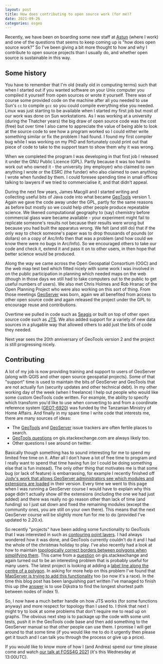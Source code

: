 ```yaml
---
layout: post
title: How does contributing to open source work (for me)?
date: 2021-09-26
categories: osgeo
---
```



Recently, we have been on boarding some new staff at [Astun](https://www.astuntechnology.com/) (where I work) and one of the questions that seems to keep coming up is "how does open source work?" So I've been giving a bit more thought to how and why I contribute to open source projects than I usually do, and whether open source is sustainable in this way.

## Some history

You have to remember that I'm old (really old in computing terms) such that when I started out if you wanted software on your Unix computer you compiled it yourself from open sources or wrote it yourself. There was of course some provided code on the machine after all you needed to use Sun's `cc` to compile `gcc` so you could compile everything else you needed. Linux was just starting to be available when I started my first job but most of our work was done on Sun workstations. As I was working at a university (during the Thatcher years) the big draw of open source code was the cost (free) but over time I also came to appreciate the value of being able to look at the source code to see how a program worked so I could either write something similar or fix the problem I had found. I found my first compiler bug while I was working on my PhD and fortunately could print out that piece of code to take to the support team to show them why it was wrong.

When we completed the program I was developing in that first job I released it under the GNU Public Licence (GPL). Partly because it was too hard to work out who owned it - the university (my employer) who claimed to own anything I wrote or the ESRC (the funder) who also claimed to own anything I wrote when funded by them. I could foresee spending time in small offices talking to lawyers if we tried to commercialise it, and that didn't appeal.

During the next few years, James Macgill and I started writing and collecting useful bits of Java code into what became [GeoTools](https://geotools.org) version 1. Again we gave the code away under the GPL, partly for the same reasons as before but mostly so we could help other people produce repeatable science. We likened computational geography to (say) chemistry before commercial glass ware became available - your experiment might fail to replicate someone's results not because their results were wrong but because you had built the apparatus wrong. We felt (and still do) that if the only way to check someone's paper was to drop thousands of pounds (or dollars) on a copy of Arc/Info then that was a problem (and how could we know there were no bugs in Arc/Info). So we encouraged others to take our code and check it, extend it and pass it on to other users, in then hope that better science would be produced.

Along the way we came across the Open Geospatial Consortium (OGC) and the web map test bed which fitted nicely with some work I was involved in on the public participation in planning which needed maps on the web (though in those days we still had to take computers out to the public to get useful numbers of users). We also met Chris Holmes and Rob Hranac of the Open Planning Project who were also working on this sort of thing. From those meetings [GeoServer](https://geoserver.org) was born, again we all benefited from access to other open source code and again released the project under the GPL to encourage reuse and contributions. 

Overtime we pulled in code such as [Seagis](https://web.archive.org/web/20120123115547/http://www.geotoolkit.org:80/history.html) or built on top of other open source code such as [JTS](https://projects.eclipse.org/projects/locationtech.jts). We also added support for a variety of new data sources in a plugable way that allowed others to add just the bits of code they needed.

Next year sees the 20th anniversary of GeoTools version 2 and the project is still progressing nicely. 

## Contributing

A lot of my job is now providing training and support to users of GeoServer (along with QGIS and other open source geospatial projects). Some of that "support" time is used to maintain the bits of GeoServer and GeoTools that are not actually fun (security updates and other technical debt). In my other working day of the week (when I freelance) I help out people who would like some custom GeoTools code written. For example, the ability to specify which transform you'd like to use when converting to and from a coordinate reference system ([GEOT-6920](https://osgeo-org.atlassian.net/browse/GEOT-6920)) was funded by the Tanzanian Ministry of Home Affairs. And finally in my spare time I write code that interests me, there are many sources of ideas:

+ The [GeoTools](https://osgeo-org.atlassian.net/jira/software/c/projects/GEOT/issues) and [GeoServer](https://osgeo-org.atlassian.net/jira/software/c/projects/GEOS/issues) issue trackers are often fertile places to search.
+ [GeoTools questions](https://gis.stackexchange.com/questions/tagged/geotools) on gis.stackexchange.com are always likely too.
+ Other questions I see around on twitter.

Basically though something has to sound interesting for me to spend my limited free time on it. After all I don't have a lot of free time to program and I really want to spend that time having fun (or I could be doing something else that is fun instead). The only other thing that motivates me is that some bug (or lack of feature) is embarrassing, for example I recently finished off [Jody's work that allows GeoServer administrators see which modules and extensions are loaded](https://osgeo-org.atlassian.net/browse/GEOS-10067) in their version. Every time we went to this page when I was running a GeoServer course I would have to explain why this page didn't actually show *all* the extensions (including the one we had just added) and there was really no go reason other than lack of time (and funding) so I just sat down and fixed the remaining modules (except the community ones, you are still on your own there). This means that the next GeoServer course will be slightly more fun for me to do (provided I've updated to 2.20.x).

So recently "projects" have been adding some functionality to GeoTools that I was interested in such as [contouring point layers](https://blog.ianturton.com/geotools/2020/12/24/contours.html). I had always wondered how it was done, and GeoTools currently couldn't do it and I had the whole of the christmas holiday to play. I've also recently had a look at how to maintain [topologically correct borders between polygons when simplifying them](https://blog.ianturton.com/geotools/2021/08/23/Topological-Adventures.html). This came from a [question](https://gis.stackexchange.com/q/407860/79) on gis.stackexchange and again turned out to be an interesting problem that is probably useful for many users. The latest project is looking at adding a [label line along the centre of a polygon](https://blog.ianturton.com/geotools/2021/08/30/Skeletons.html). In asking for more help on this problem I've found that [MapServer is trying to add this functionality](https://github.com/MapServer/MapServer/pull/5854) too (so now it's a race). In the time this blog post has been languishing part written I've managed to finish this up (the [answer](https://gis.stackexchange.com/a/411926/79) is to use Dijkstra to find the longest shortest path between nodes of index 1).

So, I now have a much better handle on how JTS works (for some functions anyway) and more respect for topology than I used to. I think that next I might try to look at some problems that don't require me to read up on graphs. The obvious next step is to package up the code with some unit tests, push it in the GeoTools code base and then add something to the GeoServer manual so that other people can use them. I promise I will get around to that some time (if you would like me to do it urgently then please get it touch and I can talk you through the process or give up a price).

If you would like to know more of how I (and Andrea) spend our time please come and watch [our talk at FOSS4G 2021](https://2021-foss4g.venueless.events/schedule/talks/VCGQZX) (it's this Wednesday at 13:00UTC). 
